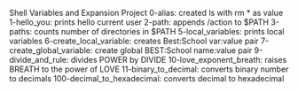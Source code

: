 Shell Variables and Expansion Project
0-alias: created ls with rm * as value
1-hello_you: prints hello current user
2-path: appends /action to $PATH
3-paths: counts number of directories in $PATH
5-local_variables: prints local variables
6-create_local_variable: creates Best:School var:value pair
7-create_global_variable: create global BEST:School name:value pair
9-divide_and_rule: divides POWER by DIVIDE
10-love_exponent_breath: raises BREATH to the power of LOVE
11-binary_to_decimal: converts binary number to decimals
100-decimal_to_hexadecimal: converts decimal to hexadecimal
